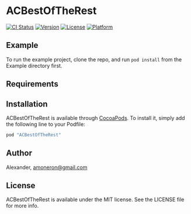 # ACBestOfTheRest

[![CI Status](http://img.shields.io/travis/Alexander/ACBestOfTheRest.svg?style=flat)](https://travis-ci.org/Alexander/ACBestOfTheRest)
[![Version](https://img.shields.io/cocoapods/v/ACBestOfTheRest.svg?style=flat)](http://cocoapods.org/pods/ACBestOfTheRest)
[![License](https://img.shields.io/cocoapods/l/ACBestOfTheRest.svg?style=flat)](http://cocoapods.org/pods/ACBestOfTheRest)
[![Platform](https://img.shields.io/cocoapods/p/ACBestOfTheRest.svg?style=flat)](http://cocoapods.org/pods/ACBestOfTheRest)

## Example

To run the example project, clone the repo, and run `pod install` from the Example directory first.

## Requirements

## Installation

ACBestOfTheRest is available through [CocoaPods](http://cocoapods.org). To install
it, simply add the following line to your Podfile:

```ruby
pod "ACBestOfTheRest"
```

## Author

Alexander, amoneron@gmail.com

## License

ACBestOfTheRest is available under the MIT license. See the LICENSE file for more info.

